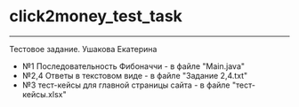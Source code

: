 # click2money_test_task
-------------------------
Тестовое задание. Ушакова Екатерина
* №1 Последовательность Фибоначчи - в файле "Main.java"
* №2,4 Ответы в текстовом виде - в файле "Задание 2,4.txt"
* №3 тест-кейсы для главной страницы сайта - в файле "тест-кейсы.xlsx"
